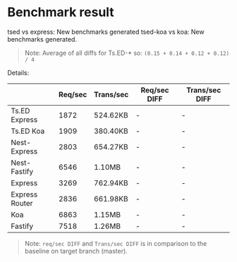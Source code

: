 # Benchmark result

tsed vs express: New benchmarks generated
tsed-koa vs koa: New benchmarks generated.

> Note: 
> Average of all diffs for Ts.ED-* so: `(0.15 + 0.14 + 0.12 + 0.12) / 4`

Details:

|                | Req/sec | Trans/sec | Req/sec DIFF | Trans/sec DIFF |
| -------------- | ------- | --------- | ------------ | -------------- |
| Ts.ED Express  | 1872    | 524.62KB  | -            | -              |
| Ts.ED Koa      | 1909    | 380.40KB  | -            | -              |
| Nest-Express   | 2803    | 654.27KB  | -            | -              |
| Nest-Fastify   | 6546    | 1.10MB    | -            | -              |
| Express        | 3269    | 762.94KB  | -            | -              |
| Express Router | 2836    | 661.98KB  | -            | -              |
| Koa            | 6863    | 1.15MB    | -            | -              |
| Fastify        | 7518    | 1.26MB    | -            | -              |

> Note:
> `req/sec DIFF` and `Trans/sec DIFF` is in comparison to the baseline on target branch (master).